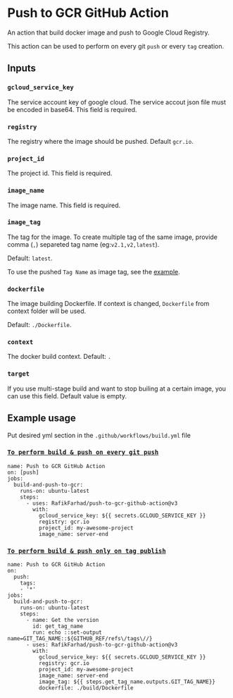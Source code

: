 # Push to GCR GitHub Action

An action that build docker image and push to Google Cloud Registry.

This action can be used to perform on every git `push` or every `tag` creation.

## Inputs

### `gcloud_service_key`
The service account key of google cloud. The service accout json file must be encoded in base64. This field is required.

### `registry`
The registry where the image should be pushed. Default `gcr.io`.

### `project_id`
The project id. This field is required.

### `image_name`
The image name. This field is required.

### `image_tag`
The tag for the image. To create multiple tag of the same image, provide comma (`,`) separeted tag name (eg:`v2.1,v2,latest`).

Default: `latest`.

To use the pushed `Tag Name` as image tag, see the [example](https://github.com/RafikFarhad/example/build_only_tags.yml).

### `dockerfile`
The image building Dockerfile. 
If context is changed, `Dockerfile` from context folder will be used.

Default: `./Dockerfile`.

### `context`
The docker build context. Default: `.`

### `target`
If you use multi-stage build and want to stop builing at a certain image, you can use this field. Default value is empty.

## Example usage
Put desired yml section in the `.github/workflows/build.yml` file
### [`To perform build & push on every git push`](https://github.com/RafikFarhad/example/build.yml)

```
name: Push to GCR GitHub Action
on: [push]
jobs:
  build-and-push-to-gcr:
    runs-on: ubuntu-latest
    steps:
      - uses: RafikFarhad/push-to-gcr-github-action@v3
        with:
          gcloud_service_key: ${{ secrets.GCLOUD_SERVICE_KEY }}
          registry: gcr.io
          project_id: my-awesome-project
          image_name: server-end

```
### [`To perform build & push only on tag publish`](https://github.com/RafikFarhad/example/build_only_tags.yml)

```
name: Push to GCR GitHub Action
on:
  push:
    tags:
    - '*'
jobs:
  build-and-push-to-gcr:
    runs-on: ubuntu-latest
    steps:
      - name: Get the version
        id: get_tag_name
        run: echo ::set-output name=GIT_TAG_NAME::${GITHUB_REF/refs\/tags\//}
      - uses: RafikFarhad/push-to-gcr-github-action@v3
        with:
          gcloud_service_key: ${{ secrets.GCLOUD_SERVICE_KEY }}
          registry: gcr.io
          project_id: my-awesome-project
          image_name: server-end
          image_tag: ${{ steps.get_tag_name.outputs.GIT_TAG_NAME}}
          dockerfile: ./build/Dockerfile
```
